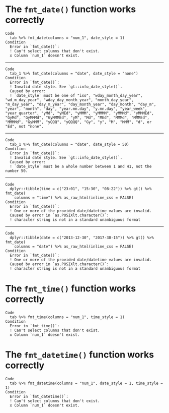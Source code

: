 # The `fmt_date()` function works correctly

    Code
      tab %>% fmt_date(columns = "num_1", date_style = 1)
    Condition
      Error in `fmt_date()`:
      ! Can't select columns that don't exist.
      x Column `num_1` doesn't exist.

---

    Code
      tab_1 %>% fmt_date(columns = "date", date_style = "none")
    Condition
      Error in `fmt_date()`:
      ! Invalid date style. See `gt::info_date_style()`.
      Caused by error:
      ! `date_style` must be one of "iso", "wday_month_day_year", "wd_m_day_year", "wday_day_month_year", "month_day_year", "m_day_year", "day_m_year", "day_month_year", "day_month", "day_m", "year", "month", "day", "year.mn.day", "y.mn.day", "year_week", "year_quarter", "yMd", "yMEd", "yMMM", "yMMMM", "yMMMd", "yMMMEd", "GyMd", "GyMMMd", "GyMMMEd", "yM", "Md", "MEd", "MMMd", "MMMEd", "MMMMd", "GyMMM", "yQQQ", "yQQQQ", "Gy", "y", "M", "MMM", "d", or "Ed", not "none".

---

    Code
      tab_1 %>% fmt_date(columns = "date", date_style = 50)
    Condition
      Error in `fmt_date()`:
      ! Invalid date style. See `gt::info_date_style()`.
      Caused by error:
      ! `date_style` must be a whole number between 1 and 41, not the number 50.

---

    Code
      dplyr::tibble(time = c("23:01", "15:30", "08:22")) %>% gt() %>% fmt_date(
        columns = "time") %>% as_raw_html(inline_css = FALSE)
    Condition
      Error in `fmt_date()`:
      ! One or more of the provided date/datetime values are invalid.
      Caused by error in `as.POSIXlt.character()`:
      ! character string is not in a standard unambiguous format

---

    Code
      dplyr::tibble(date = c("2013-12-30", "2017-30-15")) %>% gt() %>% fmt_date(
        columns = "date") %>% as_raw_html(inline_css = FALSE)
    Condition
      Error in `fmt_date()`:
      ! One or more of the provided date/datetime values are invalid.
      Caused by error in `as.POSIXlt.character()`:
      ! character string is not in a standard unambiguous format

# The `fmt_time()` function works correctly

    Code
      tab %>% fmt_time(columns = "num_1", time_style = 1)
    Condition
      Error in `fmt_time()`:
      ! Can't select columns that don't exist.
      x Column `num_1` doesn't exist.

# The `fmt_datetime()` function works correctly

    Code
      tab %>% fmt_datetime(columns = "num_1", date_style = 1, time_style = 1)
    Condition
      Error in `fmt_datetime()`:
      ! Can't select columns that don't exist.
      x Column `num_1` doesn't exist.

